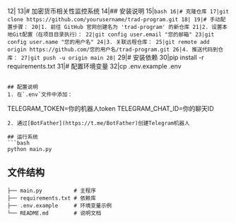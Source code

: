 12|
13|# 加密货币相关性监控系统
14|## 安装说明
15|```bash
16|# 克隆仓库
17|git clone https://github.com/yourusername/trad-program.git
18|
19|# 手动配置步骤：
20|1. 前往 GitHub 官网创建名为 'trad-program' 的新仓库
21|2. 设置本地Git配置（在项目目录执行）：
22|git config user.email "您的邮箱"
23|git config user.name "您的用户名"
24|3. 关联远程仓库：
25|git remote add origin https://github.com/您的用户名/trad-program.git
26|4. 推送代码到仓库：
27|git push -u origin main
28|```
29|# 安装依赖
30|pip install -r requirements.txt
31|# 配置环境变量
32|cp .env.example .env
```

## 配置说明
1. 在`.env`文件中添加：
```
TELEGRAM_TOKEN=你的机器人token
TELEGRAM_CHAT_ID=你的聊天ID
```
2. 通过[BotFather](https://t.me/BotFather)创建Telegram机器人

## 运行系统
```bash
python main.py
```

## 文件结构
```
├── main.py          # 主程序
├── requirements.txt # 依赖库
├── .env.example     # 环境变量示例
└── README.md        # 说明文档
```